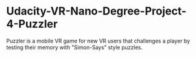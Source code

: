 # Udacity-VR-Nano-Degree-Project-4-Puzzler
Puzzler is a mobile VR game for new VR users that challenges a player by testing their memory with "Simon-Says" style puzzles.
